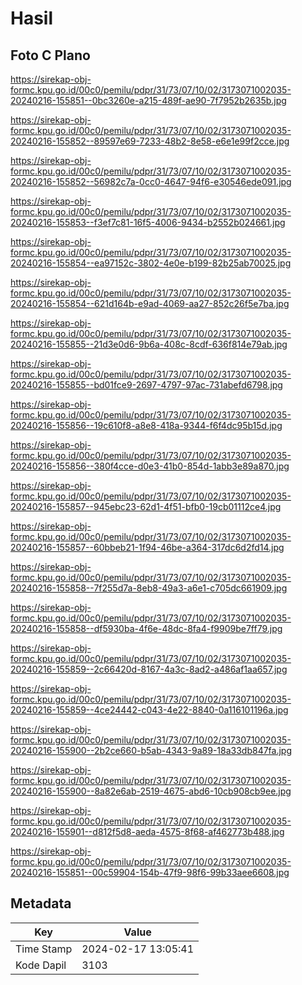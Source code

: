 # Hasil

## Foto C Plano

https://sirekap-obj-formc.kpu.go.id/00c0/pemilu/pdpr/31/73/07/10/02/3173071002035-20240216-155851--0bc3260e-a215-489f-ae90-7f7952b2635b.jpg

https://sirekap-obj-formc.kpu.go.id/00c0/pemilu/pdpr/31/73/07/10/02/3173071002035-20240216-155852--89597e69-7233-48b2-8e58-e6e1e99f2cce.jpg

https://sirekap-obj-formc.kpu.go.id/00c0/pemilu/pdpr/31/73/07/10/02/3173071002035-20240216-155852--56982c7a-0cc0-4647-94f6-e30546ede091.jpg

https://sirekap-obj-formc.kpu.go.id/00c0/pemilu/pdpr/31/73/07/10/02/3173071002035-20240216-155853--f3ef7c81-16f5-4006-9434-b2552b024661.jpg

https://sirekap-obj-formc.kpu.go.id/00c0/pemilu/pdpr/31/73/07/10/02/3173071002035-20240216-155854--ea97152c-3802-4e0e-b199-82b25ab70025.jpg

https://sirekap-obj-formc.kpu.go.id/00c0/pemilu/pdpr/31/73/07/10/02/3173071002035-20240216-155854--621d164b-e9ad-4069-aa27-852c26f5e7ba.jpg

https://sirekap-obj-formc.kpu.go.id/00c0/pemilu/pdpr/31/73/07/10/02/3173071002035-20240216-155855--21d3e0d6-9b6a-408c-8cdf-636f814e79ab.jpg

https://sirekap-obj-formc.kpu.go.id/00c0/pemilu/pdpr/31/73/07/10/02/3173071002035-20240216-155855--bd01fce9-2697-4797-97ac-731abefd6798.jpg

https://sirekap-obj-formc.kpu.go.id/00c0/pemilu/pdpr/31/73/07/10/02/3173071002035-20240216-155856--19c610f8-a8e8-418a-9344-f6f4dc95b15d.jpg

https://sirekap-obj-formc.kpu.go.id/00c0/pemilu/pdpr/31/73/07/10/02/3173071002035-20240216-155856--380f4cce-d0e3-41b0-854d-1abb3e89a870.jpg

https://sirekap-obj-formc.kpu.go.id/00c0/pemilu/pdpr/31/73/07/10/02/3173071002035-20240216-155857--945ebc23-62d1-4f51-bfb0-19cb01112ce4.jpg

https://sirekap-obj-formc.kpu.go.id/00c0/pemilu/pdpr/31/73/07/10/02/3173071002035-20240216-155857--60bbeb21-1f94-46be-a364-317dc6d2fd14.jpg

https://sirekap-obj-formc.kpu.go.id/00c0/pemilu/pdpr/31/73/07/10/02/3173071002035-20240216-155858--7f255d7a-8eb8-49a3-a6e1-c705dc661909.jpg

https://sirekap-obj-formc.kpu.go.id/00c0/pemilu/pdpr/31/73/07/10/02/3173071002035-20240216-155858--df5930ba-4f6e-48dc-8fa4-f9909be7ff79.jpg

https://sirekap-obj-formc.kpu.go.id/00c0/pemilu/pdpr/31/73/07/10/02/3173071002035-20240216-155859--2c66420d-8167-4a3c-8ad2-a486af1aa657.jpg

https://sirekap-obj-formc.kpu.go.id/00c0/pemilu/pdpr/31/73/07/10/02/3173071002035-20240216-155859--4ce24442-c043-4e22-8840-0a116101196a.jpg

https://sirekap-obj-formc.kpu.go.id/00c0/pemilu/pdpr/31/73/07/10/02/3173071002035-20240216-155900--2b2ce660-b5ab-4343-9a89-18a33db847fa.jpg

https://sirekap-obj-formc.kpu.go.id/00c0/pemilu/pdpr/31/73/07/10/02/3173071002035-20240216-155900--8a82e6ab-2519-4675-abd6-10cb908cb9ee.jpg

https://sirekap-obj-formc.kpu.go.id/00c0/pemilu/pdpr/31/73/07/10/02/3173071002035-20240216-155901--d812f5d8-aeda-4575-8f68-af462773b488.jpg

https://sirekap-obj-formc.kpu.go.id/00c0/pemilu/pdpr/31/73/07/10/02/3173071002035-20240216-155851--00c59904-154b-47f9-98f6-99b33aee6608.jpg


## Metadata

| Key        | Value               |
| ---------- | ------------------- |
| Time Stamp | 2024-02-17 13:05:41 |
| Kode Dapil | 3103                |




